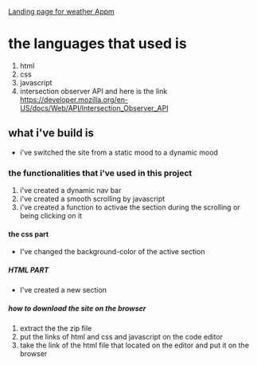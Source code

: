<a href="https://mohamedelkh.github.io/Landing-page-for-weather-app/">Landing page for weather Appm</a>

# the languages that used is 

1. html 
2. css 
3. javascript
4. intersection observer API  and here is the link   https://developer.mozilla.org/en-US/docs/Web/API/Intersection_Observer_API

## what i've build is
 - i've switched the site from a static mood to a dynamic mood 


### the functionalities that i've used in this project

1. i've created  a  dynamic nav bar
2. i've created a smooth scrolling by javascript
3. i've created a function to activae the section during the scrolling or being clicking on it 
 

 #### the css part
 - I've changed the background-color of the active section 

 ##### HTML PART
 - I've created a new section 


 ##### how to download the site on the browser 

 1. extract the the zip file 
 2. put the links of html and css and javascript on the code editor
 3. take the link of the html file that located on the editor and put it on the browser 
